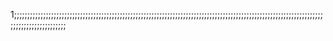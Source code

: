 1;;;;;;;;;;;;;;;;;;;;;;;;;;;;;;;;;;;;;;;;;;;;;;;;;;;;;;;;;;;;;;;;;;;;;;;;;;;;;;;;;;;;;;;;;;;;;;;;;;;;;;;;;;;;;;;;;;;;;;;;;;;;;;;;;;;;;;;;;;
